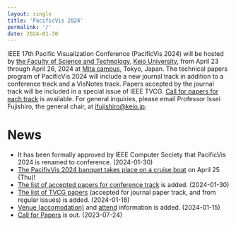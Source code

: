 ```yaml
---
layout: single
title: 'PacificVis 2024'
permalink: '/'
date: 2024-01-30
---
```


IEEE 17th Pacific Visualization Conference (PacificVis 2024) will be hosted by [the Faculty of Science and Technology](https://www.st.keio.ac.jp/en/),  [Keio University](https://www.keio.ac.jp/en/), from April 23 through April 26, 2024 at [Mita campus](https://www.keio.ac.jp/en/maps/mita.html), Tokyo, Japan. The technical papers program of PacificVis 2024 will include a new journal track in addition to a conference track and a VisNotes track. Papers accepted by the journal track will be included in a special issue of IEEE TVCG. [Call for papers for each track](https://pacificvis.github.io/pvis2024/cfp/) is available. For general inquiries, please email Professor Issei Fujishiro, the general chair, at [ifujishiro@keio.jp](mailto:ifujishiro@keio.jp).

# News

- It has been formally approved by IEEE Computer Society that PacificVis 2024 is renamed to conference. (2024-01-30)
- [The PacifivVis 2024 banquet takes place on a cruise boat](https://pacificvis.github.io/pvis2024/accepted/#banquet-april-25-thu) on April 25 (Thu)!
- [The list of accepted papers for conference track](https://pacificvis.github.io/pvis2024/accepted/#papers-accepted-in-conference-track) is added. (2024-01-30)
- [The list of TVCG papers](https://pacificvis.github.io/pvis2024/accepted/) (accepted for journal paper track, and from regular issues) is added. (2024-01-18)
- [Venue (accomodation)](/pvis2024/venue/) and [attend](/pvis2024/registration/) information is added. (2024-01-15)
- [Call for Papers](/pvis2024/cfp/) is out. (2023-07-24)
